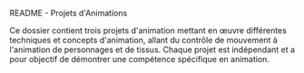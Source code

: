 README - Projets d'Animations

Ce dossier contient trois projets d'animation mettant en œuvre différentes techniques et concepts d'animation, allant du contrôle de mouvement à l'animation de personnages et de tissus. Chaque projet est indépendant et a pour objectif de démontrer une compétence spécifique en animation.
